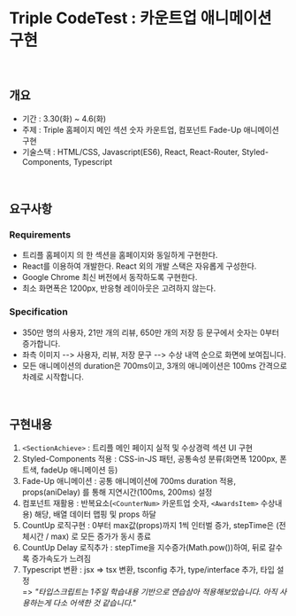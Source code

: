 # Triple CodeTest : 카운트업 애니메이션 구현
<br />

## 개요
- 기간 : 3.30(화) ~ 4.6(화)
- 주제 : Triple 홈페이지 메인 섹션 숫자 카운트업, 컴포넌트 Fade-Up 애니메이션 구현
- 기술스택 : HTML/CSS, Javascript(ES6), React, React-Router, Styled-Components, Typescript
<br />

## 요구사항
### Requirements
- 트리플 홈페이지 의 한 섹션을 홈페이지와 동일하게 구현한다.
- React를 이용하여 개발한다. React 외의 개발 스택은 자유롭게 구성한다.
- Google Chrome 최신 버전에서 동작하도록 구현한다.
- 최소 화면폭은 1200px, 반응형 레이아웃은 고려하지 않는다.

### Specification
- 350만 명의 사용자, 21만 개의 리뷰, 650만 개의 저장 등 문구에서 숫자는 0부터 증가합니다.
- 좌측 이미지 --> 사용자, 리뷰, 저장 문구 --> 수상 내역 순으로 화면에 보여집니다.
- 모든 애니메이션의 duration은 700ms이고, 3개의 애니메이션은 100ms 간격으로 차례로 시작합니다.
<br />

## 구현내용
1. `<SectionAchieve>` : 트리플 메인 페이지 실적 및 수상경력 섹션 UI 구현
2. Styled-Components 적용 : CSS-in-JS 패턴, 공통속성 분류(화면폭 1200px, 폰트색, fadeUp 애니메이션 등)
3. Fade-Up 애니메이션 : 공통 애니메이션에 700ms duration 적용, props(aniDelay) 를 통해 지연시간(100ms, 200ms) 설정
4. 컴포넌트 재활용 : 반복요소(`<CounterNum>` 카운트업 숫자, `<AwardsItem>` 수상내용) 해당, 배열 데이터 맵핑 및 props 하달
5. CountUp 로직구현 : 0부터 max값(props)까지 1씩 인터벌 증가, stepTime은 (전체시간 / max) 로 모든 증가가 동시 종료
6. CountUp Delay 로직추가 : stepTime을 지수증가(Math.pow())하여, 뒤로 갈수록 증가속도가 느려짐
7. Typescript 변환 : jsx => tsx 변환, tsconfig 추가, type/interface 추가, 타입 설정<br />
    => _"타입스크립트는 1주일 학습내용 기반으로 연습삼아 적용해보았습니다. 아직 사용하는게 다소 어색한 것 같습니다."_
